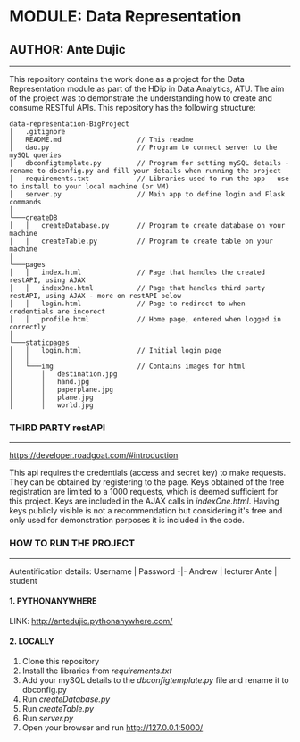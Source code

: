# MODULE: Data Representation
## AUTHOR: Ante Dujic

***

This repository contains the work done as a project for the Data Representation module as part of the HDip in Data Analytics, ATU. The aim of the project was to demonstrate the understanding how to create and consume RESTful APIs. This repository has the following structure:

```
data-representation-BigProject
│   .gitignore
│   README.md                   // This readme
│   dao.py                      // Program to connect server to the mySQL queries
│   dbconfigtemplate.py         // Program for setting mySQL details - rename to dbconfig.py and fill your details when running the project
│   requirements.txt            // Libraries used to run the app - use to install to your local machine (or VM)
│   server.py                   // Main app to define login and Flask commands
│
└───createDB
│   │   createDatabase.py       // Program to create database on your machine
│   │   createTable.py          // Program to create table on your machine
│   
└───pages
│   │   index.html              // Page that handles the created restAPI, using AJAX
│   │   indexOne.html           // Page that handles third party restAPI, using AJAX - more on restAPI below
│   │   login.html              // Page to redirect to when credentials are incorect
│   │   profile.html            // Home page, entered when logged in correctly
│   
└───staticpages
│   │   login.html              // Initial login page
│   │
│   └───img                     // Contains images for html
│       │   destination.jpg
│       │   hand.jpg
│       │   paperplane.jpg
│       │   plane.jpg
│       │   world.jpg
```

### THIRD PARTY restAPI
***

https://developer.roadgoat.com/#introduction

This api requires the credentials (access and secret key) to make requests. They can be obtained by registering to the page. Keys obtained of the free registration are limited to a 1000 requests, which is deemed sufficient for this project. Keys are included in the AJAX calls in *indexOne.html*. Having keys publicly visible is not a recommendation but considering it's free and only used for demonstration perposes it is included in the code.

### HOW TO RUN THE PROJECT
***

Autentification details:
Username | Password
-|-
Andrew | lecturer
Ante | student

#### 1. PYTHONANYWHERE

LINK: http://antedujic.pythonanywhere.com/

#### 2. LOCALLY

1. Clone this repository
2. Install the libraries from *requirements.txt*
3. Add your mySQL details to the *dbconfigtemplate.py* file and rename it to dbconfig.py
5. Run *createDatabase.py*
6. Run *createTable.py*
7. Run *server.py*
8. Open your browser and run http://127.0.0.1:5000/
